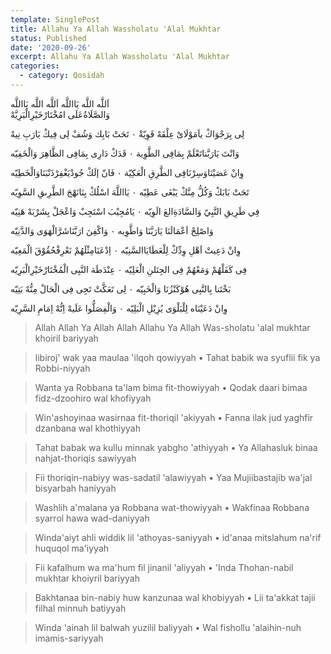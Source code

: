 ```yaml
---
template: SinglePost
title: Allahu Ya Allah Wassholatu 'Alal Mukhtar
status: Published
date: '2020-09-26'
excerpt: Allahu Ya Allah Wassholatu 'Alal Mukhtar
categories:
  - category: Qosidah
---
```


اَللَّه اللَّه يَااللَّه اَللَّه اللَّه يَااللَّه  
وَالصَّلَاةُعَلَى امُخْتَارْخَيْرِالْبَرِيَّهْ  


لِى بِرَجْوَاكْ ياَمَوْلَاىْ عِلْقَهْ قَوِيّةْ ۰ تَحَتْ بَابِك وَشُفْ لِى فِيكْ يَارَبِ نِيهْ


وَانْتَ يَارَبَّناتَعْلَمْ بِمَافِى الطَّوِية ۰ قَدَكْ دَارِى بِمَافِى الظَّاهِرَ وَالْخَفِيّه


وِانْ عَصَيْنَاوَسِرْنَافِى الطَّرِقِ الْعَكِيّة ۰ فَانّ إلَكْ جُودْيَغْفِرْذَنْبَنَاوَالْخَطِيّه


تَحَتْ بَابَكْ وَكُلُّ مِنَّكْ يَبْغَى عَطِيّه ۰ يَااللَّهَ اسْلُكْ بِنَانَهْجَ الطَّرِىقِ السَّوِيّه


فِي طَرِيقِ النَّبِيّ وَالسَّادَةِالعَ الَوِيّه ۰ يَامُجِيْبَ اسْتَجِبْ وَاعْجَلْ بِشَرْبَهْ هَنِيّه


وَاصْلِحْ اَعْمَالَنَا يَارَبَّنَا وَاطَّوِيه ۰ وَاكْفِنَ ارَبَّنَاشَرَّالْهَوَى وَالدَّنِيّه


وِانْ دَعِيتْ اَهْلِ وِدِّكْ لِلْعَطَايَاالسَّنِيّه ۰ اِدْعَنَامِثْلَهُمْ نَعْرِفْحُقُوْقَ الْمَعِيّه


فِى كَفَلْهُمْ وَمَعْهُمْ فِى الجِنَلنِ الْعَلِيّه ۰ عِنْدَطَهَ النَّبِى الْمُخْتَارْخَيْرِالْبَرِيّه


بَخْتَنا بِالنَّبِى هُوْكَنْزُنَا وَالْخَبِيّه ۰ لِى تَعَكَّتْ تَجِى فِى الْحَالْ مِنُّهْ بَتِيّه


وِانْ دَعَيْنَاه لِلْبَلْوَى يُزِيْلِ الْبَلِيّه ۰ وَالْفِصَلُّوا عَلَيهْ اِنُّهْ اِمَامِ السَّرِيّه



> Allah Allah Ya Allah Allah Allahu Ya Allah Was-sholatu 'alal mukhtar khoiril bariyyah

> libiroj' wak yaa maulaa 'ilqoh qowiyyah • Tahat babik wa syuflii fik ya 
Robbi-niyyah

> Wanta ya Robbana ta'lam bima fit-thowiyyah • Qodak daari bimaa fidz-dzoohiro wal khofiyyah

> Win'ashoyinaa wasirnaa fit-thoriqil 'akiyyah • Fanna ilak jud yaghfir dzanbana wal khothiyyah

> Tahat babak wa kullu minnak yabgho 'athiyyah • Ya Allahasluk binaa nahjat-thoriqis sawiyyah

> Fii thoriqin-nabiyy was-sadatil 'alawiyyah • Yaa Mujiibastajib wa'jal bisyarbah haniyyah

> Washlih a'malana ya Robbana wat-thowiyyah • Wakfinaa Robbana syarrol hawa wad-daniyyah

> Winda'aiyt ahli widdik lil 'athoyas-saniyyah • id'anaa mitslahum na'rif huquqol ma'iyyah

> Fii kafalhum wa ma'hum fil jinanil 'aliyyah • 'Inda Thohan-nabil mukhtar khoiyril bariyyah

> Bakhtanaa bin-nabiy huw kanzunaa wal khobiyyah • Lii ta'akkat tajii filhal minnuh batiyyah

> Winda 'ainah lil balwah yuzilil baliyyah • Wal fishollu 'alaihin-nuh imamis-sariyyah
